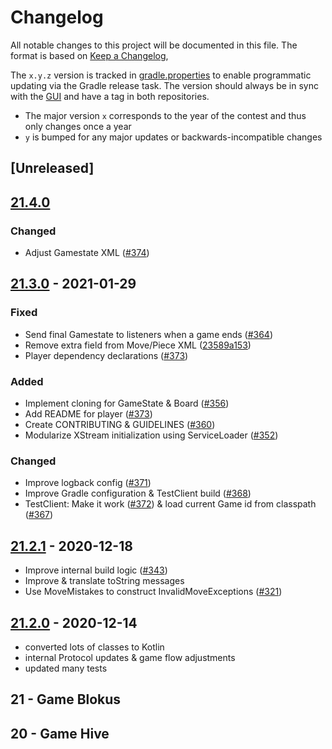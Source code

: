 # Changelog
All notable changes to this project will be documented in this file.
The format is based on [Keep a Changelog](https://keepachangelog.com/en/1.0.0),

The `x.y.z` version is tracked in [gradle.properties](./gradle.properties) to enable programmatic updating via the Gradle release task.
The version should always be in sync with the [GUI](https://github.com/CAU-Kiel-Tech-Inf/gui) and have a tag in both repositories.

- The major version `x` corresponds to the year of the contest and thus only changes once a year
- `y` is bumped for any major updates or backwards-incompatible changes

## [Unreleased]

## [21.4.0](https://github.com/CAU-Kiel-Tech-Inf/backend/commits/21.4.0)
### Changed
- Adjust Gamestate XML ([#374](https://github.com/CAU-Kiel-Tech-Inf/backend/pull/374))

## [21.3.0](https://github.com/CAU-Kiel-Tech-Inf/backend/commits/21.3.0) - 2021-01-29
### Fixed
- Send final Gamestate to listeners when a game ends ([#364](https://github.com/CAU-Kiel-Tech-Inf/backend/pull/364))
- Remove extra field from Move/Piece XML ([23589a153](https://github.com/CAU-Kiel-Tech-Inf/backend/commit/23589a153e8cd3c5b1b3257ff35f66ebbb8d3012))
- Player dependency declarations ([#373](https://github.com/CAU-Kiel-Tech-Inf/backend/pull/373))
  
### Added
- Implement cloning for GameState & Board ([#356](https://github.com/CAU-Kiel-Tech-Inf/backend/pull/356))
- Add README for player ([#373](https://github.com/CAU-Kiel-Tech-Inf/backend/pull/373))
- Create CONTRIBUTING & GUIDELINES ([#360](https://github.com/CAU-Kiel-Tech-Inf/backend/pull/360))
- Modularize XStream initialization using ServiceLoader ([#352](https://github.com/CAU-Kiel-Tech-Inf/backend/pull/352))
  
### Changed
- Improve logback config ([#371](https://github.com/CAU-Kiel-Tech-Inf/backend/pull/371))
- Improve Gradle configuration & TestClient build ([#368](https://github.com/CAU-Kiel-Tech-Inf/backend/pull/368))
- TestClient: Make it work ([#372](https://github.com/CAU-Kiel-Tech-Inf/backend/pull/372)) & load current Game id from classpath ([#367](https://github.com/CAU-Kiel-Tech-Inf/backend/pull/367))

## [21.2.1](https://github.com/CAU-Kiel-Tech-Inf/backend/commits/21.2.1) - 2020-12-18
- Improve internal build logic ([#343](https://github.com/CAU-Kiel-Tech-Inf/backend/pull/343))
- Improve & translate toString messages
- Use MoveMistakes to construct InvalidMoveExceptions ([#321](https://github.com/CAU-Kiel-Tech-Inf/backend/pull/321))

## [21.2.0](https://github.com/CAU-Kiel-Tech-Inf/backend/commits/21.2.0) - 2020-12-14
- converted lots of classes to Kotlin
- internal Protocol updates & game flow adjustments
- updated many tests

## 21 - Game Blokus

## 20 - Game Hive